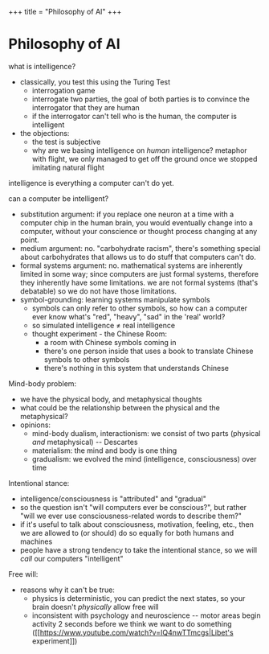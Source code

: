 +++
title = "Philosophy of AI"
+++
# Philosophy of AI
what is intelligence?
  * classically, you test this using the Turing Test
    * interrogation game
    * interrogate two parties, the goal of both parties is to convince the interrogator that they are human
    * if the interrogator can't tell who is the human, the computer is intelligent
  * the objections:
    * the test is subjective
    * why are we basing intelligence on _human_ intelligence? metaphor with flight, we only managed to get off the ground once we stopped imitating natural flight

intelligence is everything a computer can't do yet.

can a computer be intelligent?
  * substitution argument: if you replace one neuron at a time with a computer chip in the human brain, you would eventually change into a computer, without your conscience or thought process changing at any point.
  * medium argument: no. "carbohydrate racism", there's something special about carbohydrates that allows us to do stuff that computers can't do.
  * formal systems argument: no. mathematical systems are inherently limited in some way; since computers are just formal systems, therefore they inherently have some limitations. we are not formal systems (that's debatable) so we do not have those limitations.
  * symbol-grounding: learning systems manipulate symbols
    * symbols can only refer to other symbols, so how can a computer ever know what's "red", "heavy", "sad" in the 'real' world?
    * so simulated intelligence ≠ real intelligence
    * thought experiment - the Chinese Room:
      * a room with Chinese symbols coming in
      * there's one person inside that uses a book to translate Chinese symbols to other symbols
      * there's nothing in this system that understands Chinese

Mind-body problem:
  * we have the physical body, and metaphysical thoughts
  * what could be the relationship between the physical and the metaphysical?
  * opinions:
    * mind-body dualism, interactionism: we consist of two parts (physical _and_ metaphysical) --  Descartes
    * materialism: the mind and body is one thing
    * gradualism: we evolved the mind (intelligence, consciousness) over time

Intentional stance:
  * intelligence/consciousness is "attributed" and "gradual"
  * so the question isn't "will computers ever be conscious?", but rather "will we ever use consciousness-related words to describe them?"
  * if it's useful to talk about consciousness, motivation, feeling, etc., then we are allowed to (or should) do so equally for both humans and machines
  * people have a strong tendency to take the intentional stance, so we will _call_ our computers "intelligent"

Free will:
  * reasons why it can't be true:
    * physics is deterministic, you can predict the next states, so your brain doesn't _physically_ allow free will
    * inconsistent with psychology and neuroscience -- motor areas begin activity 2 seconds before we think we want to do something ([[https://www.youtube.com/watch?v=IQ4nwTTmcgs|Libet's experiment]])
